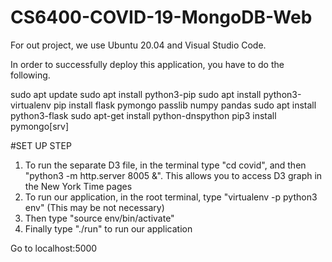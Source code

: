 # CS6400-COVID-19-MongoDB-Web
For out project, we use Ubuntu 20.04 and Visual Studio Code.

In order to successfully deploy this application, you have to do the following.

sudo apt update
sudo apt install python3-pip
sudo apt install python3-virtualenv
pip install flask pymongo passlib numpy pandas
sudo apt install python3-flask
sudo apt-get install python-dnspython
pip3 install pymongo[srv]

#SET UP STEP

1. To run the separate D3 file, in the terminal type "cd covid", and then "python3 -m http.server 8005 &". This allows you to access D3 graph in the New York Time pages
2. To run our application, in the root terminal, type "virtualenv -p python3 env" (This may be not necessary)
3. Then type "source env/bin/activate"
4. Finally type "./run" to run our application

Go to localhost:5000

